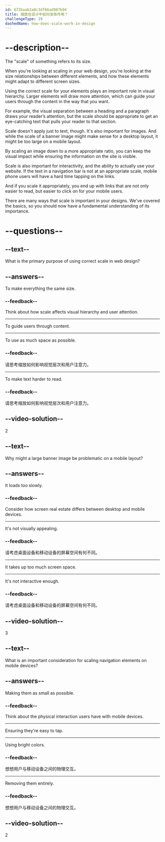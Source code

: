 ```yaml
---
id: 672baab2a0c3df66ad987b94
title: 缩放在设计中如何发挥作用？
challengeType: 19
dashedName: how-does-scale-work-in-design
---
```


# --description--

The "scale" of something refers to its size.

When you're looking at scaling in your web design, you're looking at the size relationships between different elements, and how these elements might adapt to different screen sizes.

Using the correct scale for your elements plays an important role in visual hierarchy. Larger elements will draw more attention, which can guide your users through the content in the way that you want.

For example, the visual separation between a heading and a paragraph draws your reader’s attention, but the scale should be appropriate to get an eye-catching text that pulls your reader to that section.

Scale doesn't apply just to text, though. It's also important for images. And while the scale of a banner image might make sense for a desktop layout, it might be too large on a mobile layout.

By scaling an image down to a more appropriate ratio, you can keep the visual impact while ensuring the information on the site is visible.

Scale is also important for interactivity, and the ability to actually use your website. If the text in a navigation bar is not at an appropriate scale, mobile phone users will have a hard time tapping on the links.

And if you scale it appropriately, you end up with links that are not only easier to read, but easier to click on for your mobile users.

There are many ways that scale is important in your designs. We've covered the basics, so you should now have a fundamental understanding of its importance.

# --questions--

## --text--

What is the primary purpose of using correct scale in web design?

## --answers--

To make everything the same size.

### --feedback--

Think about how scale affects visual hierarchy and user attention.

---

To guide users through content.

---

To use as much space as possible.

### --feedback--

请思考缩放如何影响视觉层次和用户注意力。

---

To make text harder to read.

### --feedback--

请思考缩放如何影响视觉层次和用户注意力。

## --video-solution--

2

## --text--

Why might a large banner image be problematic on a mobile layout?

## --answers--

It loads too slowly.

### --feedback--

Consider how screen real estate differs between desktop and mobile devices.

---

It's not visually appealing.

### --feedback--

请考虑桌面设备和移动设备的屏幕空间有何不同。

---

It takes up too much screen space.

---

It's not interactive enough.

### --feedback--

请考虑桌面设备和移动设备的屏幕空间有何不同。

## --video-solution--

3

## --text--

What is an important consideration for scaling navigation elements on mobile devices?

## --answers--

Making them as small as possible.

### --feedback--

Think about the physical interaction users have with mobile devices.

---

Ensuring they're easy to tap.

---

Using bright colors.

### --feedback--

想想用户与移动设备之间的物理交互。

---

Removing them entirely.

### --feedback--

想想用户与移动设备之间的物理交互。

## --video-solution--

2
